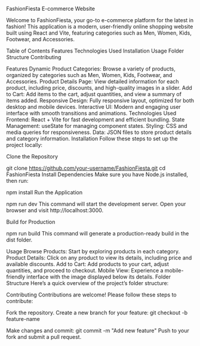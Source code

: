 FashionFiesta E-commerce Website


Welcome to FashionFiesta, your go-to e-commerce platform for the latest in fashion! This application is a modern, user-friendly online shopping website built using React and Vite, featuring categories such as Men, Women, Kids, Footwear, and Accessories.

Table of Contents
Features
Technologies Used
Installation
Usage
Folder Structure
Contributing

Features
Dynamic Product Categories: Browse a variety of products, organized by categories such as Men, Women, Kids, Footwear, and Accessories.
Product Details Page: View detailed information for each product, including price, discounts, and high-quality images in a slider.
Add to Cart: Add items to the cart, adjust quantities, and view a summary of items added.
Responsive Design: Fully responsive layout, optimized for both desktop and mobile devices.
Interactive UI: Modern and engaging user interface with smooth transitions and animations.
Technologies Used
Frontend: React + Vite for fast development and efficient bundling.
State Management: useState for managing component states.
Styling: CSS and media queries for responsiveness.
Data: JSON files to store product details and category information.
Installation
Follow these steps to set up the project locally:

Clone the Repository

git clone https://github.com/your-username/FashionFiesta.git
cd FashionFiesta
Install Dependencies Make sure you have Node.js installed, then run:


npm install
Run the Application


npm run dev
This command will start the development server. Open your browser and visit http://localhost:3000.

Build for Production

npm run build
This command will generate a production-ready build in the dist folder.

Usage
Browse Products: Start by exploring products in each category.
Product Details: Click on any product to view its details, including price and available discounts.
Add to Cart: Add products to your cart, adjust quantities, and proceed to checkout.
Mobile View: Experience a mobile-friendly interface with the image displayed below its details.
Folder Structure
Here’s a quick overview of the project’s folder structure:

Contributing
Contributions are welcome! Please follow these steps to contribute:

Fork the repository.
Create a new branch for your feature:
git checkout -b feature-name

Make changes and commit:
git commit -m "Add new feature"
Push to your fork and submit a pull request.
